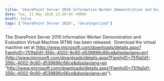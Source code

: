 ```yaml
---
title: 'SharePoint Server 2010 Information Worker Demonstration and Evaluation Virtual Machine (RTM)'
date: Tue, 11 May 2010 13:39:56 +0000
draft: false
tags: ['SharePoint Server 2010', 'Uncategorized']
---
```


The SharePoint Server 2010 Information Worker Demonstration and Evaluation Virtual Machine (RTM) has been released.  Download the virtual machine set at [http://www.microsoft.com/downloads/details.aspx?FamilyID=751fa0d1-356c-4002-9c60-d539896c66ce&displaylang=en](http://www.microsoft.com/downloads/details.aspx?FamilyID=751fa0d1-356c-4002-9c60-d539896c66ce&displaylang=en "http://www.microsoft.com/downloads/details.aspx?FamilyID=751fa0d1-356c-4002-9c60-d539896c66ce&displaylang=en").
